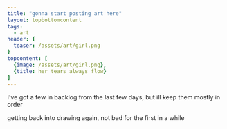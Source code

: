 ```yaml
---
title: "gonna start posting art here"
layout: topbottomcontent
tags:
  - art
header: {
  teaser: /assets/art/girl.png
}
topcontent: [
  {image: /assets/art/girl.png},
  {title: her tears always flow}
]
---
```


I've got a few in backlog from the last few days, but ill keep them mostly in order

getting back into drawing again, not bad for the first in a while
